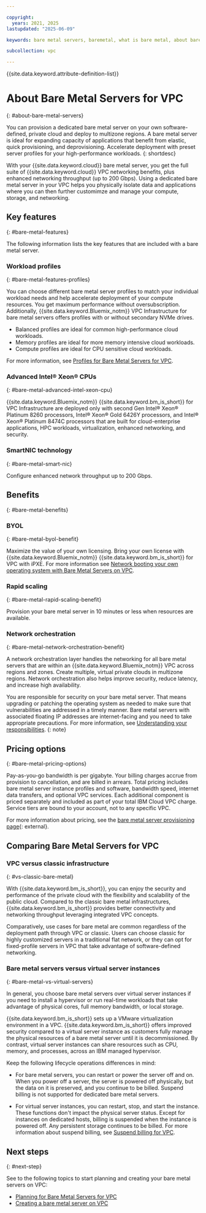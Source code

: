 ```yaml
---

copyright:
  years: 2021, 2025
lastupdated: "2025-06-09"

keywords: bare metal servers, baremetal, what is bare metal, about bare metal, bare metal features, bare metal benefits

subcollection: vpc

---
```


{{site.data.keyword.attribute-definition-list}}

# About Bare Metal Servers for VPC
{: #about-bare-metal-servers}

You can provision a dedicated bare metal server on your own software-defined, private cloud and deploy to multizone regions. A bare metal server is ideal for expanding capacity of applications that benefit from elastic, quick provisioning, and deprovisioning. Accelerate deployment with preset server profiles for your high-performance workloads.
{: shortdesc}

With your {{site.data.keyword.cloud}} bare metal server, you get the full suite of {{site.data.keyword.cloud}} VPC networking benefits, plus enhanced networking throughput (up to 200 Gbps). Using a dedicated bare metal server in your VPC helps you physically isolate data and applications where you can then further customimze and manage your compute, storage, and networking.

## Key features
{: #bare-metal-features}

The following information lists the key features that are included with a bare metal server.

### Workload profiles
{: #bare-metal-features-profiles}

You can choose different bare metal server profiles to match your individual workload needs and help accelerate deployment of your compute resources. You get maximum performance without oversubscription. Additionally, {{site.data.keyword.Bluemix_notm}} VPC Infrastructure for bare metal servers offers profiles with or without secondary NVMe drives.

* Balanced profiles are ideal for common high-performance cloud workloads.
* Memory profiles are ideal for more memory intensive cloud workloads.
* Compute profiles are ideal for CPU sensitive cloud workloads.

For more information, see [Profiles for Bare Metal Servers for VPC](/docs/vpc?topic=vpc-bare-metal-servers-profile).

### Advanced Intel® Xeon® CPUs
{: #bare-metal-advanced-intel-xeon-cpu}

{{site.data.keyword.Bluemix_notm}} {{site.data.keyword.bm_is_short}} for VPC Infrastructure are deployed only with second Gen Intel® Xeon® Platinum 8260 processors, Intel® Xeon® Gold 6426Y processors, and Intel® Xeon® Platinum 8474C processors that are built for cloud-enterprise applications, HPC workloads, virtualization, enhanced networking, and security.

### SmartNIC technology
{: #bare-metal-smart-nic}

Configure enhanced network throughput up to 200 Gbps.

## Benefits
{: #bare-metal-benefits}

### BYOL
{: #bare-metal-byol-benefit}

Maximize the value of your own licensing. Bring your own license with {{site.data.keyword.Bluemix_notm}} {{site.data.keyword.bm_is_short}} for VPC with iPXE. For more information see [Network booting your own operating system with Bare Metal Servers on VPC](/docs/vpc?topic=vpc-network-boot-bare-metal-servers&interface=ui).

### Rapid scaling
{: #bare-metal-rapid-scaling-benefit}

Provision your bare metal server in 10 minutes or less when resources are available.

### Network orchestration
{: #bare-metal-network-orchestration-benefit}

A network orchestration layer handles the networking for all bare metal servers that are within an {{site.data.keyword.Bluemix_notm}} VPC across regions and zones. Create multiple, virtual private clouds in multizone regions. Network orchestration also helps improve security, reduce latency, and increase high availability.

You are responsible for security on your bare metal server. That means upgrading or patching the operating system as needed to make sure that vulnerabilities are addressed in a timely manner. Bare metal servers with associated floating IP addresses are internet-facing and you need to take appropriate precautions. For more information, see [Understanding your responsibilities](/docs/vpc?topic=vpc-responsibilities-vpc#security-compliance).
{: note}

## Pricing options
{: #bare-metal-pricing-options}

Pay-as-you-go bandwidth is per gigabyte. Your billing charges accrue from provision to cancellation, and are billed in arrears. Total pricing includes bare metal server instance profiles and software, bandwidth speed, internet data transfers, and optional VPC services. Each additional component is priced separately and included as part of your total IBM Cloud VPC charge. Service tiers are bound to your account, not to any specific VPC.

For more information about pricing, see the [bare metal server provisioning page](https://cloud.ibm.com/infrastructure/provision/bm){: external}.

## Comparing Bare Metal Servers for VPC

### VPC versus classic infrastructure
{: #vs-classic-bare-metal}

With {{site.data.keyword.bm_is_short}}, you can enjoy the security and performance of the private cloud with the flexibility and scalability of the public cloud. Compared to the classic bare metal infrastructures, {{site.data.keyword.bm_is_short}} provides better connectivity and networking throughput leveraging integrated VPC concepts.

Comparatively, use cases for bare metal are common regardless of the deployment path through VPC or classic. Users can choose classic for highly customized servers in a traditional flat network, or they can opt for fixed-profile servers in VPC that take advantage of software-defined networking.

### Bare metal servers versus virtual server instances
{: #bare-metal-vs-virtual-servers}

In general, you choose bare metal servers over virtual server instances if you need to install a hypervisor or run real-time workloads that take advantage of physical cores, full memory bandwidth, or local storage.

{{site.data.keyword.bm_is_short}} sets up a VMware virtualization environment in a VPC. {{site.data.keyword.bm_is_short}} offers improved security compared to a virtual server instance as customers fully manage the physical resources of a bare metal server until it is decommissioned. By contrast, virtual server instances can share resources such as CPU, memory, and processes, across an IBM managed hypervisor.

Keep the following lifecycle operations differences in mind:

* For bare metal servers, you can restart or power the server off and on. When you power off a server, the server is powered off physically, but the data on it is preserved, and you continue to be billed. Suspend billing is not supported for dedicated bare metal servers.

* For virtual server instances, you can restart, stop, and start the instance. These functions don't impact the physical server status. Except for instances on dedicated hosts, billing is suspended when the instance is powered off. Any persistent storage continues to be billed. For more information about suspend billing, see [Suspend billing for VPC](/docs/vpc?topic=vpc-suspend-billing).











## Next steps
{: #next-step}

See to the following topics to start planning and creating your bare metal servers on VPC:

* [Planning for Bare Metal Servers for VPC](/docs/vpc?topic=vpc-planning-for-bare-metal-servers)
* [Creating a bare metal server on VPC](/docs/vpc?topic=vpc-creating-bare-metal-servers)
